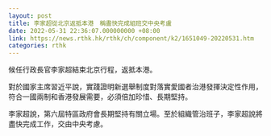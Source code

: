 ```yaml
---
layout: post
title: 李家超從北京返抵本港　稱盡快完成組班交中央考盧
date: 2022-05-31 22:36:07.000000000 +08:00
link: https://news.rthk.hk/rthk/ch/component/k2/1651049-20220531.htm
categories: rthk
---
```


候任行政長官李家超結束北京行程，返抵本港。

對於國家主席習近平說，實踐證明新選舉制度對落實愛國者治港發揮決定性作用，符合一國兩制和香港發展需要，必須倍加珍惜、長期堅持。

李家超說，第六屆特區政府會長期堅持有關立場。至於組織管治班子，李家超說將盡快完成工作，交由中央考慮。
